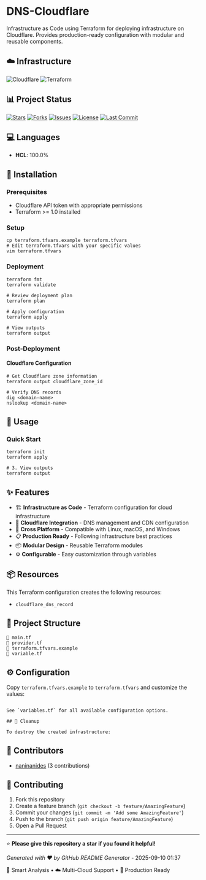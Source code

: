 # DNS-Cloudflare

Infrastructure as Code using Terraform for deploying infrastructure on Cloudflare. Provides production-ready configuration with modular and reusable components.

## ☁️ Infrastructure

![Cloudflare](https://img.shields.io/badge/Cloudflare-F38020?style=for-the-badge&logo=Cloudflare&logoColor=white)
![Terraform](https://img.shields.io/badge/terraform-%235835CC.svg?style=for-the-badge&logo=terraform&logoColor=white)

## 📊 Project Status

[![Stars](https://img.shields.io/github/stars/naninanides/DNS-Cloudflare?style=social)](https://github.com/naninanides/DNS-Cloudflare)
[![Forks](https://img.shields.io/github/forks/naninanides/DNS-Cloudflare?style=social)](https://github.com/naninanides/DNS-Cloudflare/fork)
[![Issues](https://img.shields.io/github/issues/naninanides/DNS-Cloudflare)](https://github.com/naninanides/DNS-Cloudflare/issues)
[![License](https://img.shields.io/github/license/naninanides/DNS-Cloudflare)](https://github.com/naninanides/DNS-Cloudflare/blob/main/LICENSE)
[![Last Commit](https://img.shields.io/github/last-commit/naninanides/DNS-Cloudflare)](https://github.com/naninanides/DNS-Cloudflare/commits/main)

## 💻 Languages

- **HCL**: 100.0%

## 🚀 Installation

### Prerequisites

- Cloudflare API token with appropriate permissions
- Terraform >= 1.0 installed

### Setup

```# Copy and customize variables
cp terraform.tfvars.example terraform.tfvars
# Edit terraform.tfvars with your specific values
vim terraform.tfvars
```

### Deployment

```# Format and validate configuration
terraform fmt
terraform validate

# Review deployment plan
terraform plan

# Apply configuration
terraform apply

# View outputs
terraform output
```

### Post-Deployment

#### Cloudflare Configuration
```
# Get Cloudflare zone information
terraform output cloudflare_zone_id

# Verify DNS records
dig <domain-name>
nslookup <domain-name>

```
## 📖 Usage

### Quick Start

```# 2. Initialize and deploy
terraform init
terraform apply

# 3. View outputs
terraform output
```

## ✨ Features

- 🏗️ **Infrastructure as Code** - Terraform configuration for cloud infrastructure
- 🔗 **Cloudflare Integration** - DNS management and CDN configuration
- 🔄 **Cross Platform** - Compatible with Linux, macOS, and Windows
- 📋 **Production Ready** - Following infrastructure best practices
- 📦 **Modular Design** - Reusable Terraform modules
- ⚙️ **Configurable** - Easy customization through variables

## 📦 Resources

This Terraform configuration creates the following resources:

- `cloudflare_dns_record`

## 📁 Project Structure

```📄 .gitignore
📄 main.tf
📄 provider.tf
📄 terraform.tfvars.example
📄 variable.tf
```

## ⚙️ Configuration

Copy `terraform.tfvars.example` to `terraform.tfvars` and customize the values:

``````

See `variables.tf` for all available configuration options.

## 🧹 Cleanup

To destroy the created infrastructure:

``````

## 👥 Contributors

- [naninanides](https://github.com/naninanides) (3 contributions)

## 🤝 Contributing

1. Fork this repository
2. Create a feature branch (`git checkout -b feature/AmazingFeature`)
3. Commit your changes (`git commit -m 'Add some AmazingFeature'`)
4. Push to the branch (`git push origin feature/AmazingFeature`)
5. Open a Pull Request

---

⭐ **Please give this repository a star if you found it helpful!**

*Generated with ❤️ by GitHub README Generator* - 2025-09-10 01:37

🧠 Smart Analysis • ☁️ Multi-Cloud Support • 🚀 Production Ready

